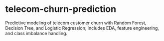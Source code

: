 # telecom-churn-prediction
Predictive modeling of telecom customer churn with Random Forest, Decision Tree, and Logistic Regression; includes EDA, feature engineering, and class imbalance handling.

